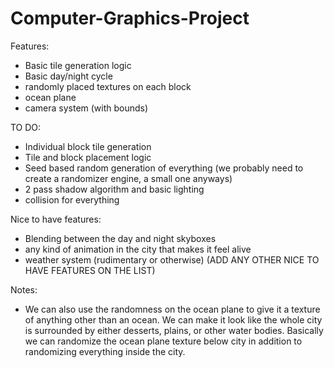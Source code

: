 # Computer-Graphics-Project

Features:
- Basic tile generation logic
- Basic day/night cycle
- randomly placed textures on each block
- ocean plane
- camera system (with bounds)

TO DO:
- Individual block tile generation
- Tile and block placement logic
- Seed based random generation of everything (we probably need to create a randomizer engine, a small one anyways)
- 2 pass shadow algorithm and basic lighting
- collision for everything

Nice to have features:
- Blending between the day and night skyboxes
- any kind of animation in the city that makes it feel alive
- weather system (rudimentary or otherwise)
(ADD ANY OTHER NICE TO HAVE FEATURES ON THE LIST)


Notes:
- We can also use the randomness on the ocean plane to give it a texture of anything other than an ocean. We can make it look like the whole city is surrounded by either desserts, plains, or other water bodies. Basically we can randomize the ocean plane texture below city in addition to randomizing everything inside the city.
